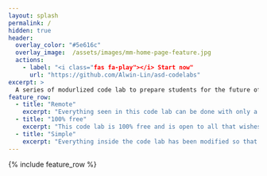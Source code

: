 ```yaml
---
layout: splash
permalink: /
hidden: true
header:
  overlay_color: "#5e616c"
  overlay_image:  /assets/images/mm-home-page-feature.jpg
  actions:
    - label: "<i class="fas fa-play"></i> Start now"
      url: "https://github.com/Alwin-Lin/asd-codelabs"
excerpt: >
  A series of modurlized code lab to prepare students for the future of cloud computing, and allowing newcomers with no experince to quickly get a grip on the basics of android development and more.<br />
feature_row:
  - title: "Remote"
    excerpt: "Everything seen in this code lab can be done with only a PC, chrome browser, and a stable internet"
  - title: "100% free"
    excerpt: "This code lab is 100% free and is open to all that wishes to learn more."
  - title: "Simple"
    excerpt: "Everything inside the code lab has been modified so that someone without a computer science background can easily understand"
---
```



{% include feature_row %}
